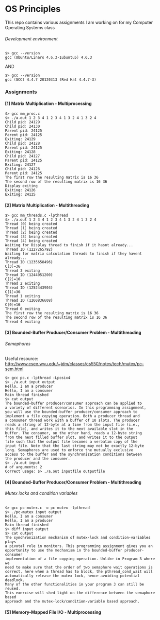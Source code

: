 # OS Principles

This repo contains various assignments I am working on for my Computer Operating Systems class

###### Development environment

	$> gcc --version
	gcc (Ubuntu/Linaro 4.6.3-1ubuntu5) 4.6.3

AND

	$> gcc --version
	gcc (GCC) 4.4.7 20120313 (Red Hat 4.4.7-3)

### Assignments


#### [1] Matrix Multiplication - Multiprocessing

	$> gcc mm_proc.c
	$> ./a.out 1 2 3 4 1 2 3 4 1 3 2 4 1 3 2 4
	Child pid: 24129
	Child pid: 24130
	Parent pid: 24125
	Parent pid: 24125
	Exiting: 24129
	Child pid: 24128
	Parent pid: 24125
	Exiting: 24128
	Child pid: 24127
	Parent pid: 24125
	Exiting: 24127
	Child pid: 24126
	Parent pid: 24125
	The first row the resulting matrix is 16 36
	The second row of the resulting matrix is 16 36
	Display exiting
	Exiting: 24126
	Exiting: 24125

#### [2] Matrix Multiplication - Multithreading

	$> gcc mm_threads.c -lpthread
	$> ./a.out 1 2 3 4 1 2 3 4 1 3 2 4 1 3 2 4
	Thread (0) being created
	Thread (1) being created
	Thread (2) being created
	Thread (3) being created
	Thread (4) being created
	Waiting for Display thread to finish if it hasnt already...
	Thread ID (1227265792)
	Waiting for matrix calculation threads to finish if they havent already...
	Thread ID (1235658496)
	C[3]=36
	Thread 3 exiting
	Thread ID (1244051200)
	C[2]=16
	Thread 2 exiting
	Thread ID (1252443904)
	C[1]=36
	Thread 1 exiting
	Thread ID (1260836608)
	C[0]=16
	Thread 0 exiting
	The first row the resulting matrix is 16 36
	The second row of the resulting matrix is 16 36
	Thread 4 exiting

#### [3] Bounded-Buffer Producer/Consumer Problem - Multithreading
###### Semaphores

Useful resource: http://www.csee.wvu.edu/~jdm/classes/cs550/notes/tech/mutex/pc-sem.html

	$> gcc pc.c -lpthread -Lposix4
	$> ./a.out input output
	Hello, I am a producer
	Hello, I am a consumer
	Main thread finished
	$> cat output
	The bounded-buffer producer/consumer approach can be applied to
	a variety of different scenarios. In this programming assignment,
	you will use the bounded-buffer producer/consumer approach to
	implement a file copying operation. Both a producer thread and
	a consumer thread work with a buffer of 10 slots. The producer
	reads a string of 12-byte at a time from the input file (i.e.,
	this file), and writes it to the next available slot in the
	buffer. The consumer, on the other hand, reads a 12-byte string
	from the next filled buffer slot, and writes it to the output
	file such that the output file becomes a verbatim copy of the
	input file. Note that the last string may not be exactly 12-byte
	long. Semaphores are used to enforce the mutually exclusive
	access to the buffer and the synchronization conditions between
	the producer and the consumer.
	$> ./a.out input
	# of arguments: 2
	Correct usage: $> ./a.out inputfile outputfile

#### [4] Bounded-Buffer Producer/Consumer Problem - Multithreading
###### Mutex locks and condition variables

	$> gcc pc-mutex.c -o pc-mutex -lpthread
	$> ./pc-mutex input output
	Hello, I am a consumer
	Hello, I am a producer
	Main thread finished
	$> diff input output
	$> cat output
	The synchronization mechanism of mutex-lock and condition-variables plays
	a pivotal role in monitors. This programming assignment gives you an
	opportunity to use the mechanism in the bounded-buffer producer-consumer
	implementation of a file copying operation. Unlike in Program 3 where we
	need to make sure that the order of two semaphore wait operations is
	correct, here when a thread has to block, the pthread_cond_wait will
	automatically release the mutex lock, hence avoiding potential deadlock.
	Many of the other functionalities in your program 3 can still be reused.
	This exercise will shed light on the difference between the semaphore based
	approach and the mutex-lock/condition-variable based approach.

#### [5] Memory-Mapped File I/O - Multiprocessing
